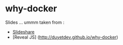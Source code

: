 # why-docker


Slides ... ummm taken from :   
* [Slideshare](https://www.slideshare.net/dotCloud/introduction-to-docker)  
* [Reveal JS] (http://duyetdev.github.io/why-docker)  
